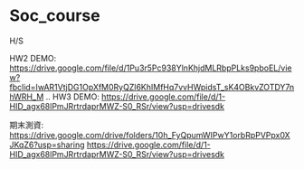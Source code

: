 # Soc_course
H/S

HW2 DEMO:
https://drive.google.com/file/d/1Pu3r5Pc938YlnKhjdMLRbpPLks9pboEL/view?fbclid=IwAR1VtjDG1OpXfM0RyQZl6KhIMfHq7vvHWpidsT_sK4OBkvZOTDY7nhWRH_M
 ..
HW3 DEMO: 
https://drive.google.com/file/d/1-HID_agx68lPmJRrtrdaprMWZ-S0_RSr/view?usp=drivesdk

期末測資:
https://drive.google.com/drive/folders/10h_FyQpumWIPwY1orbRpPVPpx0XJKqZ6?usp=sharing
https://drive.google.com/file/d/1-HID_agx68lPmJRrtrdaprMWZ-S0_RSr/view?usp=drivesdk
